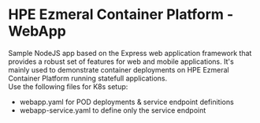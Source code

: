 # HPE Ezmeral Container Platform - WebApp
Sample NodeJS app based on the Express web application framework that provides a robust set of features for web and mobile applications.
It's mainly used to demonstrate container deployments on HPE Ezmeral Container Platform running statefull applications.<br>
Use the following files for K8s setup: <br>
- webapp.yaml for POD deployments & service endpoint definitions
- webapp-service.yaml to define only the service endpoint
